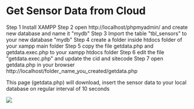# Get Sensor Data from Cloud
Step 1 Install XAMPP
Step 2 open http://localhost/phpmyadmin/ and create new database and name it "mydb" 
Step 3 Import the table "tbl_sensors" to your new database "mydb"
Step 4 create a folder inside htdocs folder of your xampp main folder
Step 5 copy the file getdata.php and getdata.exec.php to your xampp htdocs folder
Step 6 edit the file "getdata.exec.php" and update the cid and sitecode
Step 7 open getdata.php in your browser http://localhost/folder_name_you_created/getdata.php

This page (getdata.php) will download, insert the sensor data to your local database on regular interval of 10 seconds



![](images/step1.jpeg)
